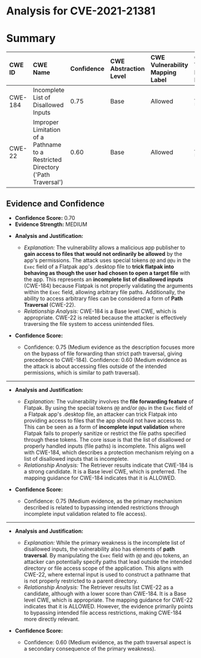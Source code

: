# Analysis for CVE-2021-21381

# Summary
| CWE ID  | CWE Name                                                                     | Confidence | CWE Abstraction Level | CWE Vulnerability Mapping Label | CWE-Vulnerability Mapping Notes |
| :-------- | :--------------------------------------------------------------------------- | :--------- | :-------------------- | :-------------------------------- | :------------------------------ |
| CWE-184 | Incomplete List of Disallowed Inputs | 0.75       | Base                  | Allowed                         | Acceptable-Use                    |
| CWE-22  | Improper Limitation of a Pathname to a Restricted Directory ('Path Traversal') | 0.60       | Base                  | Allowed                         | Acceptable-Use                    |

## Evidence and Confidence

*   **Confidence Score:** 0.70
*   **Evidence Strength:** MEDIUM

- **Analysis and Justification:**
  - *Explanation:* The vulnerability allows a malicious app publisher to **gain access to files that would not ordinarily be allowed** by the app's permissions. The attack uses special tokens `@@` and `@@u` in the `Exec` field of a Flatpak app's .desktop file to **trick flatpak into behaving as though the user had chosen to open a target file** with the app. This represents an **incomplete list of disallowed inputs** (CWE-184) because Flatpak is not properly validating the arguments within the `Exec` field, allowing arbitrary file paths. Additionally, the ability to access arbitrary files can be considered a form of **Path Traversal** (CWE-22).
  - *Relationship Analysis:* CWE-184 is a Base level CWE, which is appropriate. CWE-22 is related because the attacker is effectively traversing the file system to access unintended files.

- **Confidence Score:**
  - Confidence: 0.75 (Medium evidence as the description focuses more on the bypass of file forwarding than strict path traversal, giving precedence to CWE-184). Confidence: 0.60 (Medium evidence as the attack is about accessing files outside of the intended permissions, which is similar to path traversal).

---

- **Analysis and Justification:**
  - *Explanation:* The vulnerability involves the **file forwarding feature** of Flatpak. By using the special tokens `@@` and/or `@@u` in the `Exec` field of a Flatpak app's .desktop file, an attacker can trick Flatpak into providing access to files that the app should not have access to. This can be seen as a form of **incomplete input validation** where Flatpak fails to properly sanitize or restrict the file paths specified through these tokens. The core issue is that the list of disallowed or properly handled inputs (file paths) is incomplete. This aligns well with CWE-184, which describes a protection mechanism relying on a list of disallowed inputs that is incomplete.
  - *Relationship Analysis:* The Retriever results indicate that CWE-184 is a strong candidate. It is a Base level CWE, which is preferred. The mapping guidance for CWE-184 indicates that it is ALLOWED.

- **Confidence Score:**
  - Confidence: 0.75 (Medium evidence, as the primary mechanism described is related to bypassing intended restrictions through incomplete input validation related to file access).

---

- **Analysis and Justification:**
  - *Explanation:* While the primary weakness is the incomplete list of disallowed inputs, the vulnerability also has elements of **path traversal**. By manipulating the `Exec` field with `@@` and `@@u` tokens, an attacker can potentially specify paths that lead outside the intended directory or file access scope of the application. This aligns with CWE-22, where external input is used to construct a pathname that is not properly restricted to a parent directory.
  - *Relationship Analysis:* The Retriever results list CWE-22 as a candidate, although with a lower score than CWE-184. It is a Base level CWE, which is appropriate. The mapping guidance for CWE-22 indicates that it is ALLOWED. However, the evidence primarily points to bypassing intended file access restrictions, making CWE-184 more directly relevant.

- **Confidence Score:**
  - Confidence: 0.60 (Medium evidence, as the path traversal aspect is a secondary consequence of the primary weakness).